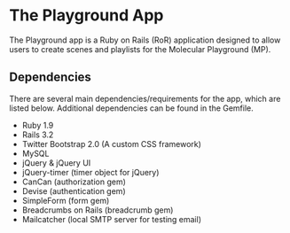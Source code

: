 The Playground App
==================

The Playground app is a Ruby on Rails (RoR) application designed to allow users to create scenes
and playlists for the Molecular Playground (MP).

Dependencies
------------

There are several main dependencies/requirements for the app, which are listed below. Additional dependencies can be found in the
Gemfile.
- Ruby 1.9
- Rails 3.2
- Twitter Bootstrap 2.0 (A custom CSS framework)
- MySQL
- jQuery & jQuery UI
- jQuery-timer (timer object for jQuery)
- CanCan (authorization gem)
- Devise (authentication gem)
- SimpleForm (form gem)
- Breadcrumbs on Rails (breadcrumb gem)
- Mailcatcher (local SMTP server for testing email)